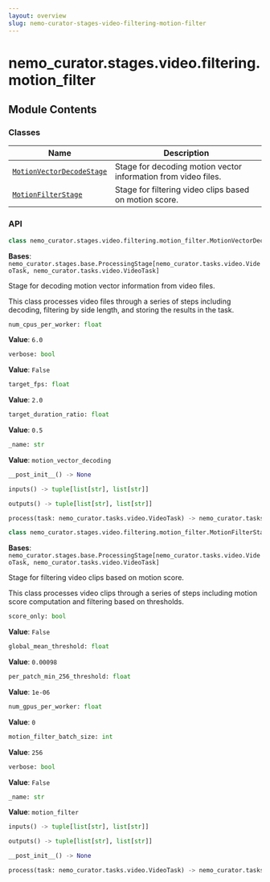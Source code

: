 ```yaml
---
layout: overview
slug: nemo-curator-stages-video-filtering-motion-filter
---
```


# nemo_curator.stages.video.filtering.motion_filter



## Module Contents

### Classes

| Name | Description |
|------|-------------|
| [`MotionVectorDecodeStage`](#nemo_curatorstagesvideofilteringmotion_filtermotionvectordecodestage) | Stage for decoding motion vector information from video files. |
| [`MotionFilterStage`](#nemo_curatorstagesvideofilteringmotion_filtermotionfilterstage) | Stage for filtering video clips based on motion score. |

### API

```python
class nemo_curator.stages.video.filtering.motion_filter.MotionVectorDecodeStage
```

**Bases**: `nemo_curator.stages.base.ProcessingStage[nemo_curator.tasks.video.VideoTask, nemo_curator.tasks.video.VideoTask]`

Stage for decoding motion vector information from video files.

This class processes video files through a series of steps including decoding,
filtering by side length, and storing the results in the task.

```python
num_cpus_per_worker: float
```

**Value**: `6.0`


```python
verbose: bool
```

**Value**: `False`


```python
target_fps: float
```

**Value**: `2.0`


```python
target_duration_ratio: float
```

**Value**: `0.5`


```python
_name: str
```

**Value**: `motion_vector_decoding`


```python
__post_init__() -> None
```


```python
inputs() -> tuple[list[str], list[str]]
```


```python
outputs() -> tuple[list[str], list[str]]
```


```python
process(task: nemo_curator.tasks.video.VideoTask) -> nemo_curator.tasks.video.VideoTask
```


```python
class nemo_curator.stages.video.filtering.motion_filter.MotionFilterStage
```

**Bases**: `nemo_curator.stages.base.ProcessingStage[nemo_curator.tasks.video.VideoTask, nemo_curator.tasks.video.VideoTask]`

Stage for filtering video clips based on motion score.

This class processes video clips through a series of steps including motion score
computation and filtering based on thresholds.

```python
score_only: bool
```

**Value**: `False`


```python
global_mean_threshold: float
```

**Value**: `0.00098`


```python
per_patch_min_256_threshold: float
```

**Value**: `1e-06`


```python
num_gpus_per_worker: float
```

**Value**: `0`


```python
motion_filter_batch_size: int
```

**Value**: `256`


```python
verbose: bool
```

**Value**: `False`


```python
_name: str
```

**Value**: `motion_filter`


```python
inputs() -> tuple[list[str], list[str]]
```


```python
outputs() -> tuple[list[str], list[str]]
```


```python
__post_init__() -> None
```


```python
process(task: nemo_curator.tasks.video.VideoTask) -> nemo_curator.tasks.video.VideoTask
```

